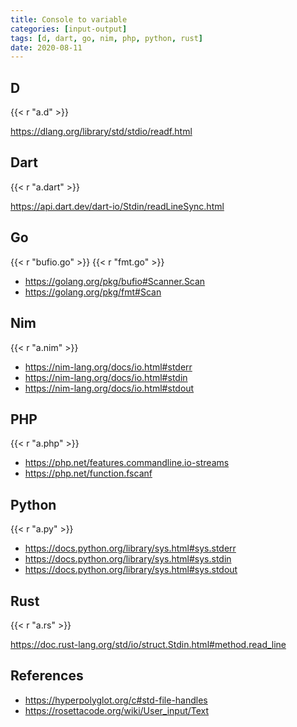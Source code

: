 ```yaml
---
title: Console to variable
categories: [input-output]
tags: [d, dart, go, nim, php, python, rust]
date: 2020-08-11
---
```


## D

{{< r "a.d" >}}

<https://dlang.org/library/std/stdio/readf.html>

## Dart

{{< r "a.dart" >}}

<https://api.dart.dev/dart-io/Stdin/readLineSync.html>

## Go

{{< r "bufio.go" >}}
{{< r "fmt.go" >}}

- <https://golang.org/pkg/bufio#Scanner.Scan>
- <https://golang.org/pkg/fmt#Scan>

## Nim

{{< r "a.nim" >}}

- <https://nim-lang.org/docs/io.html#stderr>
- <https://nim-lang.org/docs/io.html#stdin>
- <https://nim-lang.org/docs/io.html#stdout>

## PHP

{{< r "a.php" >}}

- <https://php.net/features.commandline.io-streams>
- <https://php.net/function.fscanf>

## Python

{{< r "a.py" >}}

- <https://docs.python.org/library/sys.html#sys.stderr>
- <https://docs.python.org/library/sys.html#sys.stdin>
- <https://docs.python.org/library/sys.html#sys.stdout>

## Rust

{{< r "a.rs" >}}

<https://doc.rust-lang.org/std/io/struct.Stdin.html#method.read_line>

## References

- <https://hyperpolyglot.org/c#std-file-handles>
- <https://rosettacode.org/wiki/User_input/Text>
